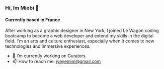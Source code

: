 ### Hi, Im Miebi 👋
#### Currently based in France

After working as a graphic designer in New York, I joined Le Wagon coding bootcamp to become a web developer and extend my skills in the digital field.
I'm an arts and culture enthusiast, especially when it comes to new technologies and immersive experiences. 

- 🔭 I’m currently working on Curators
- 📫 How to reach me: iyeyemim@gmail.com

<!--
**utilisateur387/utilisateur387** is a ✨ _special_ ✨ repository because its `README.md` (this file) appears on your GitHub profile.

Here are some ideas to get you started:

- 🔭 I’m currently working on ...
- 🌱 I’m currently learning ...
- 👯 I’m looking to collaborate on ...
- 🤔 I’m looking for help with ...
- 💬 Ask me about ...
- 📫 How to reach me: ...
- 😄 Pronouns: ...
- ⚡ Fun fact: ...
-->
